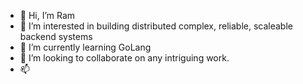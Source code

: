 - 👋 Hi, I’m Ram
- 👀 I’m interested in building distributed complex, reliable, scaleable backend systems
- 🌱 I’m currently learning GoLang
- 💞️ I’m looking to collaborate on any intriguing work. 
- 📫 

<!---
Rammurtys/Rammurtys is a ✨ special ✨ repository because its `README.md` (this file) appears on your GitHub profile.
You can click the Preview link to take a look at your changes.
--->
